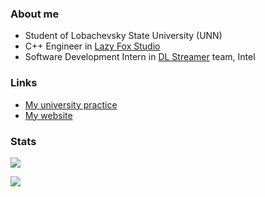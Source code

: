 ### About me

* Student of Lobachevsky State University (UNN)
* C++ Engineer in [Lazy Fox Studio](https://github.com/lazyfox-studio)
* Software Development Intern in [DL Streamer](https://github.com/openvinotoolkit/dlstreamer_gst) team, Intel

### Links

* [My university practice](https://github.com/vla5924-practice)
* [My website](https://mvla.ru)


### Stats

![](https://github-readme-stats.vercel.app/api/top-langs/?username=vla5924&layout=compact)

![](https://github-readme-stats.vercel.app/api/wakatime?username=vla5924)
